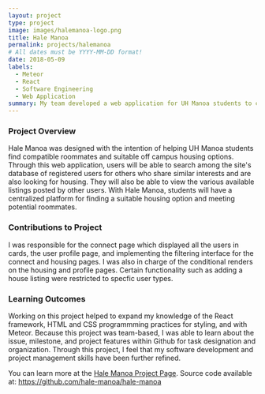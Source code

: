 ```yaml
---
layout: project
type: project
image: images/halemanoa-logo.png
title: Hale Manoa
permalink: projects/halemanoa
# All dates must be YYYY-MM-DD format!
date: 2018-05-09
labels:
  - Meteor
  - React
  - Software Engineering
  - Web Application
summary: My team developed a web application for UH Manoa students to connect with potential roommates and find off campus housing around the island of Oahu.
---
```


### Project Overview
Hale Manoa was designed with the intention of helping UH Manoa students find compatible roommates and suitable off campus housing options. Through this web application, users will be able to search among the site's database of registered users for others who share similar interests and are also looking for housing. They will also be able to view the various available listings posted by other users. With Hale  Manoa, students will have a centralized platform for finding a suitable housing option and meeting potential roommates.

### Contributions to Project
I was responsible for the connect page which displayed all the users in cards, the user profile page, and implementing the filtering interface for the connect and housing pages. I was also in charge of the conditional renders on the housing and profile pages. Certain functionality such as adding a house listing were restricted to specfic user types.

### Learning Outcomes
Working on this project helped to expand my knowledge of the React framework, HTML and CSS programmming practices for styling, and with Meteor. Because this project was team-based, I was able to learn about the issue, milestone, and project features within Github for task designation and organization. Through this project, I feel that my software development and project management skills have been further refined.

You can learn more at the [Hale Manoa Project Page](https://hale-manoa.github.io/). 
Source code available at: <a href="https://github.com/hale-manoa/hale-manoa">https://github.com/hale-manoa/hale-manoa</a>

